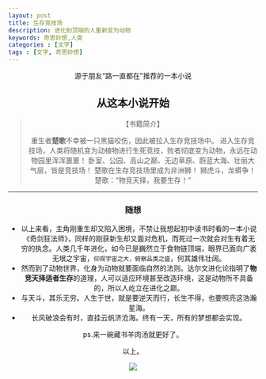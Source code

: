 ```yaml
---
layout: post
title: 生存竞技场
description: 进化到顶端的人重新变为动物
keywords: 奇思妙想,人类
categories : [文字]
tags : [文字, 奇思妙想]
---
```


<center>源于朋友“路一直都在”推荐的一本小说

## 从这本小说开始

> 【书籍简介】
>
> 重生者**楚歌**不幸被一只黑猫咬伤，因此被拉入生存竞技场中。
> 进入生存竞技场，人类将随机变为动植物进行生死竞技，败者彻底变为动物，永远在动物园里浑浑噩噩！
> 卧室、公园、高山之巅、无边草原、蔚蓝大海、壮丽大气层，皆是竞技场！
> 楚歌在生存竞技场里成为非洲狮！
> 狮虎斗，龙蟒争！
> 楚歌：“物竞天择，我要生存！”

***

### 随想

- 以上来看，主角刚重生却又陷入困境，不禁让我想起初中读书时看的一本小说《奇剑狂法师》，同样的刚获新生却又面对危机，而死过一次就会对生有着无穷的执念。人类几千年进化，如今已是巍然立于食物链顶端，眼界已面向广袤无垠之宇宙，`仰观宇宙之大，俯察品类之盛`，何其雄伟壮阔。
- 然而到了动物世界，化身为动物就要面临自然的法则。达尔文进化论指明了**物竞天择适者生存**的道理，人可以适应环境甚至改造环境，这是动物所不具备的，所以人屹立在进化之巅。
- 与天斗，其乐无穷。人生于世，就是要逆天而行，长生不得，也要照亮这浩瀚星海。
-    长风破浪会有时，直挂云帆济沧海。终有一天，所有的梦想都会实现。

  

  ps.来一碗藏书羊肉汤就更好了。

以上。

![](https://ftp.bmp.ovh/imgs/2020/01/2fd716189dbc42f8.jpg)